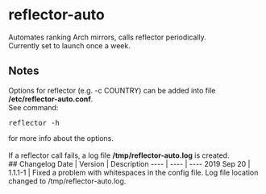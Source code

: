 # reflector-auto
Automates ranking Arch mirrors, calls reflector periodically.<br>
Currently set to launch once a week.
## Notes
Options for reflector (e.g. -c COUNTRY) can be added into file <b>/etc/reflector-auto.conf</b>.<br>
See command:
<pre>
reflector -h
</pre
>for more info about the options.<br>
<br>
If a reflector call fails, a log file <b>/tmp/reflector-auto.log</b> is created.<br>
## Changelog
Date | Version | Description
---- | ---- | ----
2019 Sep 20 | 1.1.1-1 | Fixed a problem with whitespaces in the config file. Log file location changed to /tmp/reflector-auto.log.
